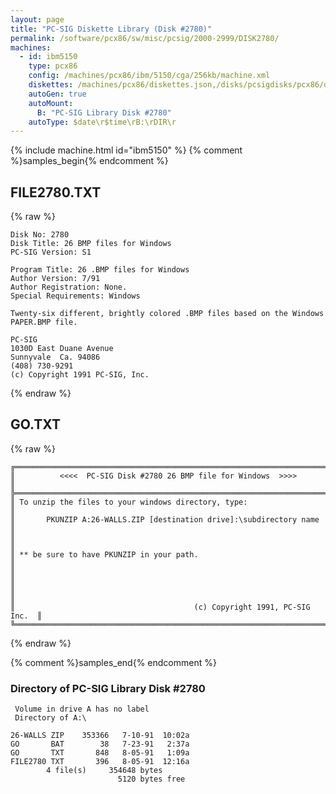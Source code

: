 ```yaml
---
layout: page
title: "PC-SIG Diskette Library (Disk #2780)"
permalink: /software/pcx86/sw/misc/pcsig/2000-2999/DISK2780/
machines:
  - id: ibm5150
    type: pcx86
    config: /machines/pcx86/ibm/5150/cga/256kb/machine.xml
    diskettes: /machines/pcx86/diskettes.json,/disks/pcsigdisks/pcx86/diskettes.json
    autoGen: true
    autoMount:
      B: "PC-SIG Library Disk #2780"
    autoType: $date\r$time\rB:\rDIR\r
---
```


{% include machine.html id="ibm5150" %}
{% comment %}samples_begin{% endcomment %}

## FILE2780.TXT

{% raw %}
```
Disk No: 2780
Disk Title: 26 BMP files for Windows
PC-SIG Version: S1

Program Title: 26 .BMP files for Windows
Author Version: 7/91
Author Registration: None.
Special Requirements: Windows

Twenty-six different, brightly colored .BMP files based on the Windows
PAPER.BMP file.

PC-SIG
1030D East Duane Avenue
Sunnyvale  Ca. 94086
(408) 730-9291
(c) Copyright 1991 PC-SIG, Inc.
```
{% endraw %}

## GO.TXT

{% raw %}
```
╔═════════════════════════════════════════════════════════════════════════╗
║          <<<<  PC-SIG Disk #2780 26 BMP file for Windows  >>>>          ║
╠═════════════════════════════════════════════════════════════════════════╣
║ To unzip the files to your windows directory, type:                     ║
║       PKUNZIP A:26-WALLS.ZIP [destination drive]:\subdirectory name     ║
║                                                                         ║
║ ** be sure to have PKUNZIP in your path.                                ║
║                                                                         ║
║                                                                         ║
║                                        (c) Copyright 1991, PC-SIG Inc.  ║
╚═════════════════════════════════════════════════════════════════════════╝
```
{% endraw %}

{% comment %}samples_end{% endcomment %}

### Directory of PC-SIG Library Disk #2780

     Volume in drive A has no label
     Directory of A:\

    26-WALLS ZIP    353366   7-10-91  10:02a
    GO       BAT        38   7-23-91   2:37a
    GO       TXT       848   8-05-91   1:09a
    FILE2780 TXT       396   8-05-91  12:16a
            4 file(s)     354648 bytes
                            5120 bytes free

